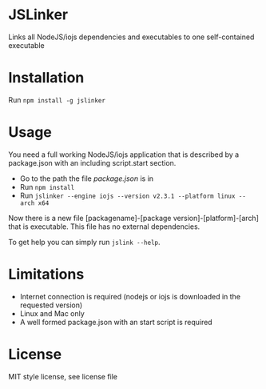 # JSLinker
Links all NodeJS/iojs dependencies and executables to one self-contained executable

# Installation

Run `npm install -g jslinker`

# Usage

You need a full working NodeJS/iojs application that is described by a package.json with an including script.start section.

- Go to the path the file *package.json* is in
- Run `npm install`
- Run `jslinker --engine iojs --version v2.3.1 --platform linux --arch x64`

Now there is a new file [packagename]-[package version]-[platform]-[arch] that is executable. This file has no external dependencies.

To get help you can simply run `jslink --help`.

# Limitations

- Internet connection is required (nodejs or iojs is downloaded in the requested version)
- Linux and Mac only
- A well formed package.json with an start script is required

# License

MIT style license, see license file
